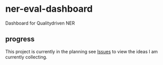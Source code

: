 # ner-eval-dashboard
Dashboard for Qualitydriven NER

## progress

This project is currently in the planning see [Issues](https://github.com/helpmefindaname/ner-eval-dashboard/issues) to view the ideas I am currently collecting.
